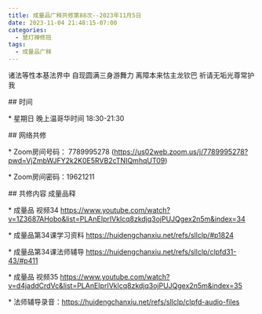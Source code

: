 ```yaml
---
title: 成量品广释共修第88次--2023年11月5日
date: 2023-11-04 21:48:15-07:00
categories:
  - 慧灯禅修班
tags:
  - 成量品广释
---
```

诸法等性本基法界中 自现圆满三身游舞力 离障本来怙主龙钦巴 祈请无垢光尊常护我





\## 时间

\* 星期日 晚上温哥华时间 18:30-21:30

\## 网络共修

\* Zoom房间号码： 7789995278 (https://us02web.zoom.us/j/7789995278?pwd=VjZmbWJFY2k2K0E5RVB2cTNIQmhqUT09)

\* Zoom房间密码：19621211

\## 共修内容 成量品释



\* 成量品 视频34 https://www.youtube.com/watch?v=1Z3687AHobo&list=PLAnEIprIVklcq8zkdjq3ojPUJQgex2n5m&index=34

\* 成量品第34课学习资料 https://huidengchanxiu.net/refs/sllclp/#p1824

\* 成量品第34课法师辅导 https://huidengchanxiu.net/refs/sllclp/clpfd31-43/#p411

\* 成量品 视频35 https://www.youtube.com/watch?v=d4jaddCrdVc&list=PLAnEIprIVklcq8zkdjq3ojPUJQgex2n5m&index=35



\* 法师辅导录音：https://huidengchanxiu.net/refs/sllclp/clpfd-audio-files